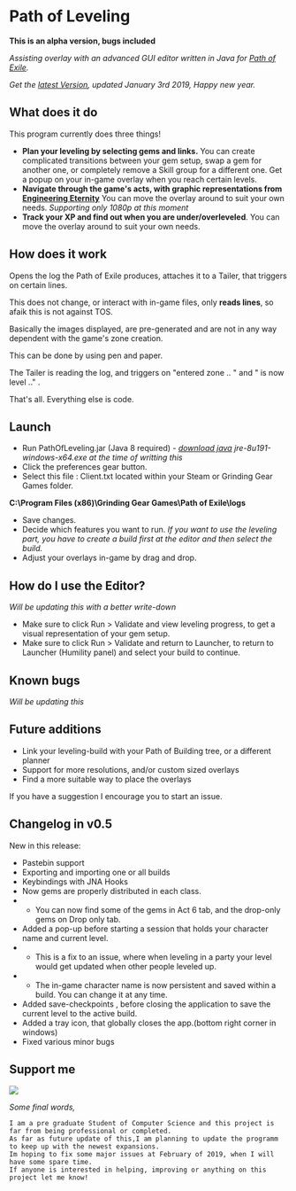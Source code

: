 # Path of Leveling
**This is an alpha version, bugs included**

*Assisting overlay with an advanced GUI editor written in Java for [Path of Exile](https://www.pathofexile.com/game).*

*Get the [latest Version](https://github.com/karakasis/Path-of-Leveling/releases/tag/v0.5-alpha), updated January 3rd 2019, Happy new year.*

## What does it do

This program currently does three things!
- **Plan your leveling by selecting gems and links.** You can create complicated transitions between your gem setup, swap a gem for another one, or completely remove a Skill group for a different one. Get a popup on your in-game overlay when you reach certain levels.
- **Navigate through the game's acts, with graphic representations from [Engineering Eternity](https://www.youtube.com/channel/UCaFHfrY-6uGSAvmczp_7a6Q/featured)** You can move the overlay around to suit your own needs. *Supporting only 1080p at this moment*
- **Track your XP and find out when you are under/overleveled**. You can move the overlay around to suit your own needs. 

## How does it work

Opens the log the Path of Exile produces, attaches it to a Tailer, that triggers on certain lines.

This does not change, or interact with in-game files, only **reads lines**, so afaik this is not against TOS.

Basically the images displayed, are pre-generated and are not in any way dependent with the game's zone creation.

This can be done by using pen and paper.

The Tailer is reading the log, and triggers on "entered zone .. " and " is now level .." . 

That's all. Everything else is code.

## Launch

- Run PathOfLeveling.jar (Java 8 required) - *[download java](https://www.oracle.com/technetwork/java/javase/downloads/jre8-downloads-2133155.html) jre-8u191-windows-x64.exe at the time of writting this*
- Click the preferences gear button.
- Select this file : Client.txt located within your Steam or Grinding Gear Games folder. 

**C:\Program Files (x86)\Grinding Gear Games\Path of Exile\logs**
- Save changes.
- Decide which features you want to run. *If you want to use the leveling part, you have to create a build first at the editor and then select the build.*
- Adjust your overlays in-game by drag and drop.

## How do I use the Editor?
*Will be updating this with a better write-down*

- Make sure to click Run > Validate and view leveling progress, to get a visual representation of your gem setup.
- Make sure to click Run > Validate and return to Launcher, to return to Launcher (Humility panel) and select your build to continue.

## Known bugs
*Will be updating this*

## Future additions
 - Link your leveling-build with your Path of Building tree, or a different planner
 - Support for more resolutions, and/or custom sized overlays
 - Find a more suitable way to place the overlays

If you have a suggestion I encourage you to start an issue.

## Changelog in v0.5
New in this release:
- Pastebin support
- Exporting and importing one or all builds
- Keybindings with JNA Hooks
- Now gems are properly distributed in each class. 
- - You can now find some of the gems in Act 6 tab, and the drop-only gems on Drop only tab.
- Added a pop-up before starting a session that holds your character name and current level.
- - This is a fix to an issue, where when leveling in a party your level would get updated when other people leveled up.
- - The in-game character name is now persistent and saved within a build. You can change it at any time.
- Added save-checkpoints , before closing the application to save the current level to the active build.
- Added a tray icon, that globally closes the app.(bottom right corner in windows)
- Fixed various minor bugs

## Support me

[![](https://www.paypalobjects.com/en_US/i/btn/btn_donateCC_LG.gif)](https://www.paypal.com/cgi-bin/webscr?cmd=_s-xclick&hosted_button_id=XKQ7R4AWWVFR4)

*Some final words,*
  
    I am a pre graduate Student of Computer Science and this project is far from being professional or completed.
    As far as future update of this,I am planning to update the programm to keep up with the newest expansions. 
    Im hoping to fix some major issues at February of 2019, when I will have some spare time.
    If anyone is interested in helping, improving or anything on this project let me know!

